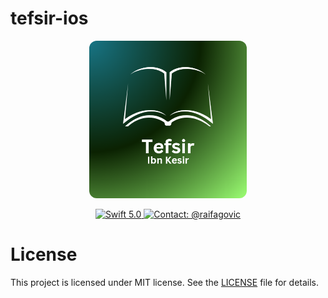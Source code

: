# tefsir-ios

<p align="center">
  <img width="50%" style="border-radius: 12px;" src="logo.png" alt="Logo">
</p>

<p align="center">
  <a href="#">
    <img src="https://img.shields.io/badge/Swift-5.0-orange.svg" alt="Swift 5.0">
  </a>
  <a href="https://twitter.com/raifagovic">
    <img src="https://img.shields.io/badge/Contact-Email-green.svg" alt="Contact: @raifagovic">
  </a>
</p>

# License

This project is licensed under MIT license. See the [LICENSE](LICENSE) file for details.
